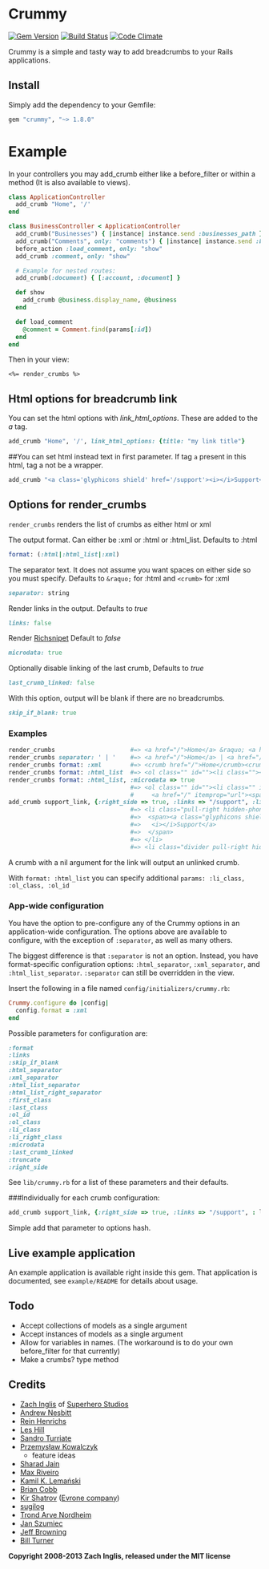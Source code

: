 # Crummy

[![Gem Version](https://badge.fury.io/rb/crummy.png)](http://badge.fury.io/rb/crummy)
[![Build Status](https://secure.travis-ci.org/zachinglis/crummy.png)](http://travis-ci.org/zachinglis/crummy)
[![Code Climate](https://codeclimate.com/badge.png)](https://codeclimate.com/github/zachinglis/crummy)

Crummy is a simple and tasty way to add breadcrumbs to your Rails applications.

## Install

Simply add the dependency to your Gemfile:

```ruby
gem "crummy", "~> 1.8.0"
```

# Example

In your controllers you may add\_crumb either like a before\_filter or
within a method (It is also available to views).

```ruby
class ApplicationController
  add_crumb "Home", '/'
end

class BusinessController < ApplicationController
  add_crumb("Businesses") { |instance| instance.send :businesses_path }
  add_crumb("Comments", only: "comments") { |instance| instance.send :businesses_comments_path }
  before_action :load_comment, only: "show"
  add_crumb :comment, only: "show"

  # Example for nested routes:
  add_crumb(:document) { [:account, :document] }

  def show
    add_crumb @business.display_name, @business
  end

  def load_comment
    @comment = Comment.find(params[:id])
  end
end
```

Then in your view:

```erb
<%= render_crumbs %>
```

## Html options for breadcrumb link

You can set the html options with *link_html_options*.
These are added to the *a* tag.

```ruby
add_crumb "Home", '/', link_html_options: {title: "my link title"}
```

##You can set html instead text in first parameter.
If tag <code>a</code> present in this html, tag a not be a wrapper.

```ruby
add_crumb "<a class='glyphicons shield' href='/support'><i></i>Support</a>".html_safe, "", {}
```

## Options for render\_crumbs

`render_crumbs` renders the list of crumbs as either html or xml

The output format. Can either be :xml or :html or :html\_list. Defaults
to :html

```ruby
format: (:html|:html_list|:xml)
```

The separator text. It does not assume you want spaces on either side so
you must specify. Defaults to `&raquo;` for :html and
`<crumb>` for :xml

```ruby
separator: string
```

Render links in the output. Defaults to *true*

```ruby
links: false
```

Render
[Richsnipet](http:/support.google.com/webmasters/bin/answer.py?hl=en&answer=99170&topic=1088472&ctx=topic/)
Default to *false*

```ruby
microdata: true
```

Optionally disable linking of the last crumb, Defaults to *true*

```ruby
last_crumb_linked: false
```

With this option, output will be blank if there are no breadcrumbs.

```ruby
skip_if_blank: true
```

### Examples

```ruby
render_crumbs                     #=> <a href="/">Home</a> &raquo; <a href="/businesses">Businesses</a>
render_crumbs separator: ' | '    #=> <a href="/">Home</a> | <a href="/businesses">Businesses</a>
render_crumbs format: :xml        #=> <crumb href="/">Home</crumb><crumb href="/businesses">Businesses</crumb>
render_crumbs format: :html_list  #=> <ol class="" id=""><li class=""><a href="/">Home</a></li><li class=""><a href="/">Businesses</a></li></ol>
render_crumbs format: :html_list, :microdata => true
                                  #=> <ol class="" id=""><li class="" itemscope="itemscope" itemtype="http://data-vocabulary.org/Breadcrumb">
                                  #     <a href="/" itemprop="url"><span itemprop="title">Home</span></a></li></ol>
add_crumb support_link, {:right_side => true, :links => "/support", :li_right_class => "pull-right hidden-phone"}
                                  #=> <li class="pull-right hidden-phone">
                                  #=>  <span><a class="glyphicons shield" href="/support">
                                  #=>   <i></i>Support</a>
                                  #=>  </span>
                                  #=> </li>
                                  #=> <li class="divider pull-right hidden-phone"></li>
```

A crumb with a nil argument for the link will output an unlinked crumb.

With `format: :html_list` you can specify additional `params: :li_class, :ol_class, :ol_id`

### App-wide configuration

You have the option to pre-configure any of the Crummy options in an
application-wide configuration. The options above are available to
configure, with the exception of `:separator`, as well as many others.

The biggest difference is that `:separator` is not an option. Instead,
you have format-specific configuration options: `:html_separator`,
`:xml_separator`, and `:html_list_separator`. `:separator` can still be
overridden in the view.

Insert the following in a file named `config/initializers/crummy.rb`:

```ruby
Crummy.configure do |config|
  config.format = :xml
end
```

Possible parameters for configuration are:

```ruby
:format
:links
:skip_if_blank
:html_separator
:xml_separator
:html_list_separator
:html_list_right_separator
:first_class
:last_class
:ol_id
:ol_class
:li_class
:li_right_class
:microdata
:last_crumb_linked
:truncate
:right_side
```

See `lib/crummy.rb` for a list of these parameters and their defaults.

###Individually for each crumb configuration:
```ruby
add_crumb support_link, {:right_side => true, :links => "/support", : li_class => "my_class", :li_right_class => "pull-right hidden-phone"}
```
Simple add that parameter to options hash.


## Live example application

An example application is available right inside this gem. That application is documented, see `example/README` for details about usage.

## Todo

-   Accept collections of models as a single argument
-   Accept instances of models as a single argument
-   Allow for variables in names. (The workaround is to do your own
    before\_filter for that currently)
-   Make a crumbs? type method

## Credits

-   [Zach Inglis](http://zachinglis.com) of [Superhero Studios](http://superhero-studios.com)
-   [Andrew Nesbitt](http://github.com/andrew)
-   [Rein Henrichs](http://reinh.com)
-   [Les Hill](http://blog.leshill.org/)
-   [Sandro Turriate](http://turriate.com/)
-   [Przemysław
    Kowalczyk](http://szeryf.wordpress.com/2008/06/13/easy-and-flexible-breadcrumbs-for-rails/)
    - feature ideas
-   [Sharad Jain](http://github.com/sjain)
-   [Max Riveiro](http://github.com/kavu)
-   [Kamil K. Lemański](http://kml.jogger.pl)
-   [Brian Cobb](http://bcobb.net/)
-   [Kir Shatrov](http://github.com/shatrov) ([Evrone
    company](http://evrone.com))
-   [sugilog](http://github.com/sugilog)
-   [Trond Arve Nordheim](http://github.com/tanordheim)
-   [Jan Szumiec](http://github.com/jasiek)
-   [Jeff Browning](http://github.com/jbrowning)
-   [Bill Turner](http://github.com/billturner)

**Copyright 2008-2013 Zach Inglis, released under the MIT license**
